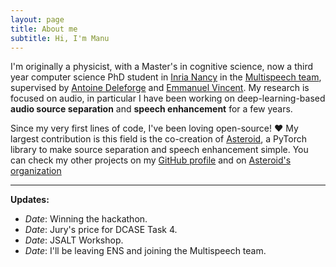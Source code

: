 ```yaml
---
layout: page
title: About me
subtitle: Hi, I'm Manu 
---
```


I'm originally a physicist, with a Master's in cognitive science, now a third year computer science PhD student in [Inria Nancy](https://www.inria.fr/en/centre-inria-nancy-grand-est) in the [Multispeech team](https://www.inria.fr/en/multispeech), supervised by [Antoine Deleforge](https://members.loria.fr/ADeleforge/) and [Emmanuel Vincent](https://members.loria.fr/EVincent/). 
My research is focused on audio, in particular I have been working on deep-learning-based **audio source separation** and **speech enhancement** for a few years.


Since my very first lines of code, I've been loving open-source! :heart:
My largest contribution is this field is the co-creation of [Asteroid](https://github.com/asteroid-team/asteroid), a PyTorch library to make source separation and speech enhancement simple. You can check my other projects on my [GitHub profile](https://github.com/mpariente) and on [Asteroid's organization](https://github.com/asteroid-team)


----
**Updates:**
- *Date*: Winning the hackathon.
- *Date*: Jury's price for DCASE Task 4.
- *Date*: JSALT Workshop.
- *Date*: I'll be leaving ENS and joining the Multispeech team. 